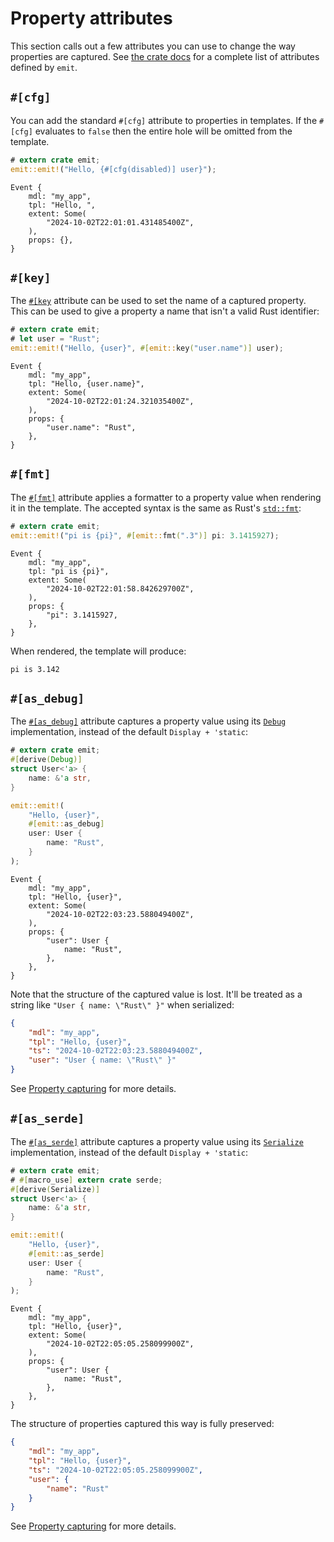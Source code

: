 # Property attributes

This section calls out a few attributes you can use to change the way properties are captured. See [the crate docs](https://docs.rs/emit/0.11.0/emit/index.html#attributes) for a complete list of attributes defined by `emit`.

## `#[cfg]`

You can add the standard `#[cfg]` attribute to properties in templates. If the `#[cfg]` evaluates to `false` then the entire hole will be omitted from the template.

```rust
# extern crate emit;
emit::emit!("Hello, {#[cfg(disabled)] user}");
```

```text
Event {
    mdl: "my_app",
    tpl: "Hello, ",
    extent: Some(
        "2024-10-02T22:01:01.431485400Z",
    ),
    props: {},
}
```

## `#[key]`

The [`#[key`](https://docs.rs/emit/0.11.0/emit/attr.key.html) attribute can be used to set the name of a captured property. This can be used to give a property a name that isn't a valid Rust identifier:

```rust
# extern crate emit;
# let user = "Rust";
emit::emit!("Hello, {user}", #[emit::key("user.name")] user);
```

```text
Event {
    mdl: "my_app",
    tpl: "Hello, {user.name}",
    extent: Some(
        "2024-10-02T22:01:24.321035400Z",
    ),
    props: {
        "user.name": "Rust",
    },
}
```

## `#[fmt]`

The [`#[fmt]`](https://docs.rs/emit/0.11.0/emit/attr.fmt.html) attribute applies a formatter to a property value when rendering it in the template. The accepted syntax is the same as Rust's [`std::fmt`](https://doc.rust-lang.org/std/fmt/index.html):

```rust
# extern crate emit;
emit::emit!("pi is {pi}", #[emit::fmt(".3")] pi: 3.1415927);
```

```text
Event {
    mdl: "my_app",
    tpl: "pi is {pi}",
    extent: Some(
        "2024-10-02T22:01:58.842629700Z",
    ),
    props: {
        "pi": 3.1415927,
    },
}
```

When rendered, the template will produce:

```text
pi is 3.142
```

## `#[as_debug]`

The [`#[as_debug]`](https://docs.rs/emit/0.11.0/emit/attr.as_debug.html) attribute captures a property value using its [`Debug`](https://doc.rust-lang.org/std/fmt/trait.Debug.html) implementation, instead of the default `Display + 'static`:

```rust
# extern crate emit;
#[derive(Debug)]
struct User<'a> {
    name: &'a str,
}

emit::emit!(
    "Hello, {user}",
    #[emit::as_debug]
    user: User {
        name: "Rust",
    }
);
```

```text
Event {
    mdl: "my_app",
    tpl: "Hello, {user}",
    extent: Some(
        "2024-10-02T22:03:23.588049400Z",
    ),
    props: {
        "user": User {
            name: "Rust",
        },
    },
}
```

Note that the structure of the captured value is lost. It'll be treated as a string like `"User { name: \"Rust\" }"` when serialized:

```json
{
    "mdl": "my_app",
    "tpl": "Hello, {user}",
    "ts": "2024-10-02T22:03:23.588049400Z",
    "user": "User { name: \"Rust\" }"
}
```

See [Property capturing](./property-capturing.md) for more details.

## `#[as_serde]`

The [`#[as_serde]`](https://docs.rs/emit/0.11.0/emit/attr.as_serde.html) attribute captures a property value using its [`Serialize`](https://docs.rs/serde/latest/serde/trait.Serialize.html) implementation, instead of the default `Display + 'static`:

```rust
# extern crate emit;
# #[macro_use] extern crate serde;
#[derive(Serialize)]
struct User<'a> {
    name: &'a str,
}

emit::emit!(
    "Hello, {user}",
    #[emit::as_serde]
    user: User {
        name: "Rust",
    }
);
```

```text
Event {
    mdl: "my_app",
    tpl: "Hello, {user}",
    extent: Some(
        "2024-10-02T22:05:05.258099900Z",
    ),
    props: {
        "user": User {
            name: "Rust",
        },
    },
}
```

The structure of properties captured this way is fully preserved:

```json
{
    "mdl": "my_app",
    "tpl": "Hello, {user}",
    "ts": "2024-10-02T22:05:05.258099900Z",
    "user": {
        "name": "Rust"
    }
}
```

See [Property capturing](./property-capturing.md) for more details.
